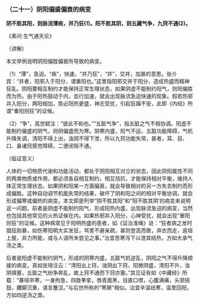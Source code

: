 ### （二十一）阴阳偏盛偏衰的病变

**阴不胜其阳，则脉流薄疾，并乃狂(1)。阳不胜其阴，则五藏气争，九窍不通(2)。**

​《素问·生气通天论》

〔讲解〕

本文举例说明阴阳偏胜偏衰所导致的病变。

（1）“薄”，急迫。“疾”，快速。“并乃狂”，“并”，交并，加甚的意思。张介宾：“并者，阳邪入于阳分，谓重阳也。”这里指阳邪交并于阳分，造成热盛而精神狂乱。阴阳要相互制约才能保持正常生理状态，如果阴虚不能制约阳气，则阳偏胜而为热。由于阳热鼓动于内，血行加速，就会出现脉流急迫快速的现象。假若热邪并入阳分，两阳相加，势必阳热更盛，神志受扰，引起狂躁不安，此即《内经》所谓“重阳则狂”的证候。

（2）“争”，高世弑注：“彼此不和也。”“五脏气争”，指五脏之气不相协调。阳虚不能制约偏盛的阴气，则阴偏盛而为寒。阴寒内盛，阳气不运，五脏功能障碍，气机升降失调，清阳不得上出，浊阴不得下泄，所以九窍功能失常，甚者，耳、目、口、鼻诸窍感觉障碍，二便闭阻不通。

〔临证意义〕

人体的一切物质代谢和功能活动，都处于阴阳相互对立的状态，因此阴阳属性不同的两类物质或作用，都必须各自相互制约，相互拮抗，才能保持相对平衡，维持人体正常生理状态。如果阴和阳某一方面偏衰，就会导致相对的另一方失去制约而形成偏胜。这种自动调节机能失常的结果，破坏了阴和阳之间的相对平衡协调，就会形成偏寒或偏热的病变。本文即是列举“阴不胜其阳”和“阳不胜其阴’的病变来说明这一问题。前者是阴虚不能制约阳气，形成阳热内盛，出现脉流急迫的病变，当然也包括其他常见的火热证候在内。如果热邪并入阳分，心神受扰，就会出现“重阳则狂”的证候。这种病常见于阳明热盛的患者，如《证治准绳》说：“狂者病之发时猖狂刚暴，如伤寒阳明大实发狂，骂詈不避亲疏，甚则登高而歌，弃衣而走，逾垣上屋，非力所能，或与人语所未尝见之事。”治宜苦寒泻下以泄其结热，方如大承气汤之类。

后者是阳虚不能制约阴气，形成的阴寒内盛，五脏气机逆乱，阴阳之气不得升降顺接的病变。真如张琦注云：“清阳出上窍，浊阴出下窍，阳微阴盛，清阳不升，浊阴填塞，五脏之气纷争奔乱，故上窍不通而下窍亦塞。”其见证有如《中藏经》所载：“暴哑卒寒，一身拘急，四肢拳挛，唇青面黑，目直口噤，心腹满痛，头颔摇鼓，腰脚沉重，语言蹇涩。”与后世所称的“寒厥”相似。治宜辛温祛寒，温里回阳，方如四逆汤之类。

